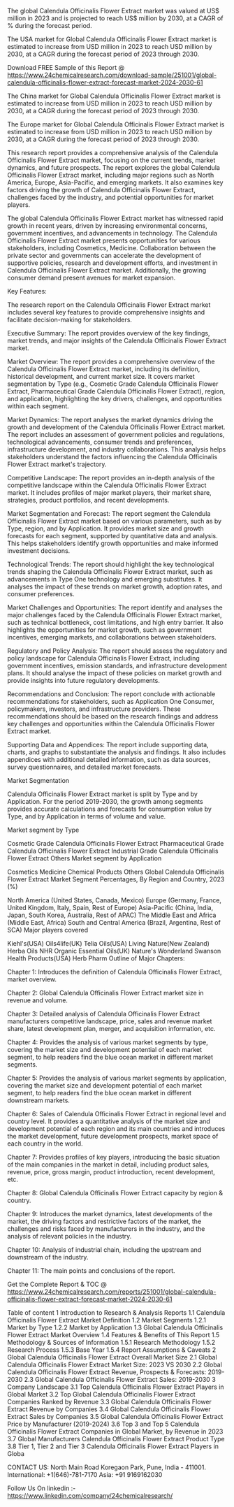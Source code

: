 The global Calendula Officinalis Flower Extract market was valued at US$ million in 2023 and is projected to reach US$ million by 2030, at a CAGR of % during the forecast period.

The USA market for Global Calendula Officinalis Flower Extract market is estimated to increase from USD million in 2023 to reach USD million by 2030, at a CAGR during the forecast period of 2023 through 2030.

Download FREE Sample of this Report @ https://www.24chemicalresearch.com/download-sample/251001/global-calendula-officinalis-flower-extract-forecast-market-2024-2030-61

The China market for Global Calendula Officinalis Flower Extract  market is estimated to increase from USD million in 2023 to reach USD million by 2030, at a CAGR during the forecast period of 2023 through 2030.

The Europe market for Global Calendula Officinalis Flower Extract market is estimated to increase from USD million in 2023 to reach USD million by 2030, at a CAGR during the forecast period of 2023 through 2030.

This research report provides a comprehensive analysis of the Calendula Officinalis Flower Extract market, focusing on the current trends, market dynamics, and future prospects. The report explores the global Calendula Officinalis Flower Extract market, including major regions such as North America, Europe, Asia-Pacific, and emerging markets. It also examines key factors driving the growth of Calendula Officinalis Flower Extract, challenges faced by the industry, and potential opportunities for market players.

The global Calendula Officinalis Flower Extract market has witnessed rapid growth in recent years, driven by increasing environmental concerns, government incentives, and advancements in technology. The Calendula Officinalis Flower Extract market presents opportunities for various stakeholders, including Cosmetics, Medicine. Collaboration between the private sector and governments can accelerate the development of supportive policies, research and development efforts, and investment in Calendula Officinalis Flower Extract market. Additionally, the growing consumer demand present avenues for market expansion.

Key Features:

The research report on the Calendula Officinalis Flower Extract market includes several key features to provide comprehensive insights and facilitate decision-making for stakeholders.

Executive Summary: The report provides overview of the key findings, market trends, and major insights of the Calendula Officinalis Flower Extract market.

Market Overview: The report provides a comprehensive overview of the Calendula Officinalis Flower Extract market, including its definition, historical development, and current market size. It covers market segmentation by Type (e.g., Cosmetic Grade Calendula Officinalis Flower Extract, Pharmaceutical Grade Calendula Officinalis Flower Extract), region, and application, highlighting the key drivers, challenges, and opportunities within each segment.

Market Dynamics: The report analyses the market dynamics driving the growth and development of the Calendula Officinalis Flower Extract market. The report includes an assessment of government policies and regulations, technological advancements, consumer trends and preferences, infrastructure development, and industry collaborations. This analysis helps stakeholders understand the factors influencing the Calendula Officinalis Flower Extract market's trajectory.

Competitive Landscape: The report provides an in-depth analysis of the competitive landscape within the Calendula Officinalis Flower Extract market. It includes profiles of major market players, their market share, strategies, product portfolios, and recent developments.

Market Segmentation and Forecast: The report segment the Calendula Officinalis Flower Extract market based on various parameters, such as by Type, region, and by Application. It provides market size and growth forecasts for each segment, supported by quantitative data and analysis. This helps stakeholders identify growth opportunities and make informed investment decisions.

Technological Trends: The report should highlight the key technological trends shaping the Calendula Officinalis Flower Extract market, such as advancements in Type One technology and emerging substitutes. It analyses the impact of these trends on market growth, adoption rates, and consumer preferences.

Market Challenges and Opportunities: The report identify and analyses the major challenges faced by the Calendula Officinalis Flower Extract market, such as technical bottleneck, cost limitations, and high entry barrier. It also highlights the opportunities for market growth, such as government incentives, emerging markets, and collaborations between stakeholders.

Regulatory and Policy Analysis: The report should assess the regulatory and policy landscape for Calendula Officinalis Flower Extract, including government incentives, emission standards, and infrastructure development plans. It should analyse the impact of these policies on market growth and provide insights into future regulatory developments.

Recommendations and Conclusion: The report conclude with actionable recommendations for stakeholders, such as Application One Consumer, policymakers, investors, and infrastructure providers. These recommendations should be based on the research findings and address key challenges and opportunities within the Calendula Officinalis Flower Extract market.

Supporting Data and Appendices: The report include supporting data, charts, and graphs to substantiate the analysis and findings. It also includes appendices with additional detailed information, such as data sources, survey questionnaires, and detailed market forecasts.

Market Segmentation

Calendula Officinalis Flower Extract market is split by Type and by Application. For the period 2019-2030, the growth among segments provides accurate calculations and forecasts for consumption value by Type, and by Application in terms of volume and value.

Market segment by Type

Cosmetic Grade Calendula Officinalis Flower Extract
Pharmaceutical Grade Calendula Officinalis Flower Extract
Industrial Grade Calendula Officinalis Flower Extract
Others
Market segment by Application

Cosmetics
Medicine
Chemical Products
Others
Global Calendula Officinalis Flower Extract Market Segment Percentages, By Region and Country, 2023 (%)

North America (United States, Canada, Mexico)
Europe (Germany, France, United Kingdom, Italy, Spain, Rest of Europe)
Asia-Pacific (China, India, Japan, South Korea, Australia, Rest of APAC)
The Middle East and Africa (Middle East, Africa)
South and Central America (Brazil, Argentina, Rest of SCA)
Major players covered

Kiehl's(USA)
Oils4life(UK)
Telia Oils(USA)
Living Nature(New Zealand)
Herba Oils
NHR Organic Essential Oils(UK)
Nature's Wonderland
Swanson Health Products(USA)
Herb Pharm
Outline of Major Chapters:

Chapter 1: Introduces the definition of Calendula Officinalis Flower Extract, market overview.

Chapter 2: Global Calendula Officinalis Flower Extract market size in revenue and volume.

Chapter 3: Detailed analysis of Calendula Officinalis Flower Extract manufacturers competitive landscape, price, sales and revenue market share, latest development plan, merger, and acquisition information, etc.

Chapter 4: Provides the analysis of various market segments by type, covering the market size and development potential of each market segment, to help readers find the blue ocean market in different market segments.

Chapter 5: Provides the analysis of various market segments by application, covering the market size and development potential of each market segment, to help readers find the blue ocean market in different downstream markets.

Chapter 6: Sales of Calendula Officinalis Flower Extract in regional level and country level. It provides a quantitative analysis of the market size and development potential of each region and its main countries and introduces the market development, future development prospects, market space of each country in the world.

Chapter 7: Provides profiles of key players, introducing the basic situation of the main companies in the market in detail, including product sales, revenue, price, gross margin, product introduction, recent development, etc.

Chapter 8: Global Calendula Officinalis Flower Extract capacity by region & country.

Chapter 9: Introduces the market dynamics, latest developments of the market, the driving factors and restrictive factors of the market, the challenges and risks faced by manufacturers in the industry, and the analysis of relevant policies in the industry.

Chapter 10: Analysis of industrial chain, including the upstream and downstream of the industry.

Chapter 11: The main points and conclusions of the report.

Get the Complete Report & TOC @ https://www.24chemicalresearch.com/reports/251001/global-calendula-officinalis-flower-extract-forecast-market-2024-2030-61

Table of content
1 Introduction to Research & Analysis Reports
1.1 Calendula Officinalis Flower Extract Market Definition
1.2 Market Segments
1.2.1 Market by Type
1.2.2 Market by Application
1.3 Global Calendula Officinalis Flower Extract Market Overview
1.4 Features & Benefits of This Report
1.5 Methodology & Sources of Information
1.5.1 Research Methodology
1.5.2 Research Process
1.5.3 Base Year
1.5.4 Report Assumptions & Caveats
2 Global Calendula Officinalis Flower Extract Overall Market Size
2.1 Global Calendula Officinalis Flower Extract Market Size: 2023 VS 2030
2.2 Global Calendula Officinalis Flower Extract Revenue, Prospects & Forecasts: 2019-2030
2.3 Global Calendula Officinalis Flower Extract Sales: 2019-2030
3 Company Landscape
3.1 Top Calendula Officinalis Flower Extract Players in Global Market
3.2 Top Global Calendula Officinalis Flower Extract Companies Ranked by Revenue
3.3 Global Calendula Officinalis Flower Extract Revenue by Companies
3.4 Global Calendula Officinalis Flower Extract Sales by Companies
3.5 Global Calendula Officinalis Flower Extract Price by Manufacturer (2019-2024)
3.6 Top 3 and Top 5 Calendula Officinalis Flower Extract Companies in Global Market, by Revenue in 2023
3.7 Global Manufacturers Calendula Officinalis Flower Extract Product Type
3.8 Tier 1, Tier 2 and Tier 3 Calendula Officinalis Flower Extract Players in Globa

CONTACT US:
North Main Road Koregaon Park, Pune, India - 411001.
International: +1(646)-781-7170
Asia: +91 9169162030

Follow Us On linkedin :- https://www.linkedin.com/company/24chemicalresearch/
